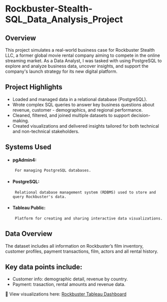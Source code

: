 # Rockbuster-Stealth-SQL_Data_Analysis_Project

## Overview
This project simulates a real-world business case for Rockbuster Stealth LLC, a former global movie rental company aiming to compete in the online streaming market. As a Data Analyst, I was tasked with using PostgreSQL to explore and analyze business data, uncover insights, and support the company's launch strategy for its new digital platform.

## Project Highlights
 - Loaded and managed data in a relational database (PostgreSQL).
 - Wrote complex SQL queries to answer key business questions about revenue, customer  - demographics, and regional performance.
 - Cleaned, filtered, and joined multiple datasets to support decision-making.
 - Created visualizations and delivered insights tailored for both technical and non-technical stakeholders.

## Systems Used
 - #### pgAdmin4:
        For managing PostgreSQL databases.
 - #### PostgreSQL:
        Relational database management system (RDBMS) used to store and query Rockbuster's data.
 - #### Tableau Public:
        Platform for creating and sharing interactive data visualizations.

## Data Overview
The dataset includes all information on Rockbuster’s film inventory, customer profiles, payment transactions, film, actors and all rental history.

## Key data points include:
 - Customer info: demographic detail, revenue by country.
 - Payment: trasaction, rental amounts and revenue data.

🔗 View visualizations here: [Rockbuster Tableau Dashboard](https://public.tableau.com/views/3_10_RockbusterStealth/Story1?:language=en-GB&:sid=&:redirect=auth&:display_count=n&:origin=viz_share_link)
